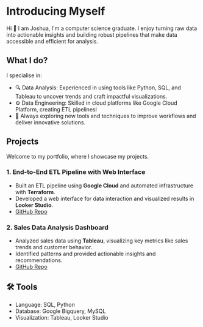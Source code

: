 # Introducing Myself

Hi 👋 I am Joshua, I'm a computer science graduate. I enjoy turning raw data into actionable insights and building robust pipelines that make data accessible and efficient for analysis.

## What I do?
I specialise in:

- 🔍 Data Analysis: Experienced in using tools like Python, SQL, and Tableau to uncover trends and craft impactful visualizations.
- ⚙️ Data Engineering: Skilled in cloud platforms like Google Cloud Platform, creating ETL pipelinesl
- 🚀 Always exploring new tools and techniques to improve workflows and deliver innovative solutions.

## Projects
Welcome to my portfolio, where I showcase my projects.

### 1. **End-to-End ETL Pipeline with Web Interface**
- Built an ETL pipeline using **Google Cloud** and automated infrastructure with **Terraform**.  
- Developed a web interface for data interaction and visualized results in **Looker Studio**.
- [GitHub Repo](https://github.com/Joshua-K1234/sales-end-to-end-project)

### 2. **Sales Data Analysis Dashboard**  
- Analyzed sales data using **Tableau**, visualizing key metrics like sales trends and customer behavior.  
- Identified patterns and provided actionable insights and recommendations.  
- [GitHub Repo](https://github.com/your-username/your-repo-name) 

## 🛠️ Tools
- Language: SQL, Python
- Database: Google Bigquery, MySQL
- Visualization: Tableau, Looker Studio

